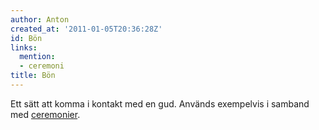 ```yaml
---
author: Anton
created_at: '2011-01-05T20:36:28Z'
id: Bön
links:
  mention:
  - ceremoni
title: Bön
---
```


Ett sätt att komma i kontakt med en gud. Används exempelvis i samband med [ceremonier].

  [ceremonier]: ceremoni
